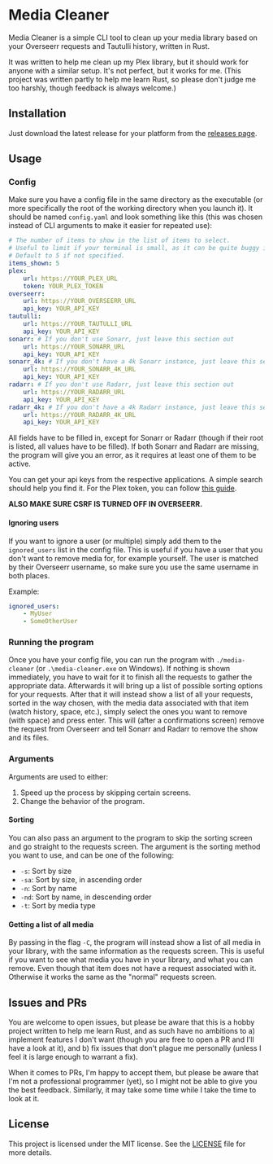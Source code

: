# Media Cleaner

Media Cleaner is a simple CLI tool to clean up your media library based on your Overseerr requests and Tautulli history, written in Rust.

It was written to help me clean up my Plex library, but it should work for anyone with a similar setup. It's not perfect, but it works for me. (This project was written partly to help me learn Rust, so please don't judge me too harshly, though feedback is always welcome.)

## Installation

Just download the latest release for your platform from the [releases page](https://github.com/Supergamer1337/media-cleaner/releases).

## Usage

### Config

Make sure you have a config file in the same directory as the executable (or more specifically the root of the working directory when you launch it). It should be named `config.yaml` and look something like this (this was chosen instead of CLI arguments to make it easier for repeated use):

```yaml
# The number of items to show in the list of items to select.
# Useful to limit if your terminal is small, as it can be quite buggy if the list doesn't fit.
# Default to 5 if not specified.
items_shown: 5
plex:
    url: https://YOUR_PLEX_URL
    token: YOUR_PLEX_TOKEN
overseerr:
    url: https://YOUR_OVERSEERR_URL
    api_key: YOUR_API_KEY
tautulli:
    url: https://YOUR_TAUTULLI_URL
    api_key: YOUR_API_KEY
sonarr: # If you don't use Sonarr, just leave this section out
    url: https://YOUR_SONARR_URL
    api_key: YOUR_API_KEY
sonarr_4k: # If you don't have a 4k Sonarr instance, just leave this section out
    url: https://YOUR_SONARR_4K_URL
    api_key: YOUR_API_KEY
radarr: # If you don't use Radarr, just leave this section out
    url: https://YOUR_RADARR_URL
    api_key: YOUR_API_KEY
radarr_4k: # If you don't have a 4k Radarr instance, just leave this section out
    url: https://YOUR_RADARR_4K_URL
    api_key: YOUR_API_KEY
```

All fields have to be filled in, except for Sonarr or Radarr (though if their root is listed, all values have to be filled). If both Sonarr and Radarr are missing, the program will give you an error, as it requires at least one of them to be active.

You can get your api keys from the respective applications. A simple search should help you find it. For the Plex token, you can follow [this guide](https://support.plex.tv/articles/204059436-finding-an-authentication-token-x-plex-token/).

**ALSO MAKE SURE CSRF IS TURNED OFF IN OVERSEERR.**

#### Ignoring users

If you want to ignore a user (or multiple) simply add them to the `ignored_users` list in the config file. This is useful if you have a user that you don't want to remove media for, for example yourself. The user is matched by their Overseerr username, so make sure you use the same username in both places.

Example:

```yaml
ignored_users:
    - MyUser
    - SomeOtherUser
```

### Running the program

Once you have your config file, you can run the program with `./media-cleaner` (or `.\media-cleaner.exe` on Windows). If nothing is shown immediately, you have to wait for it to finish all the requests to gather the appropriate data. Afterwards it will bring up a list of possible sorting options for your requests. After that it will instead show a list of all your requests, sorted in the way chosen, with the media data associated with that item (watch history, space, etc.), simply select the ones you want to remove (with space) and press enter. This will (after a confirmations screen) remove the request from Overseerr and tell Sonarr and Radarr to remove the show and its files.

### Arguments

Arguments are used to either:

1. Speed up the process by skipping certain screens.
2. Change the behavior of the program.

#### Sorting

You can also pass an argument to the program to skip the sorting screen and go straight to the requests screen. The argument is the sorting method you want to use, and can be one of the following:

-   `-s`: Sort by size
-   `-sa`: Sort by size, in ascending order
-   `-n`: Sort by name
-   `-nd`: Sort by name, in descending order
-   `-t`: Sort by media type

#### Getting a list of all media

By passing in the flag `-C`, the program will instead show a list of all media in your library, with the same information as the requests screen. This is useful if you want to see what media you have in your library, and what you can remove. Even though that item does not have a request associated with it. Otherwise it works the same as the "normal" requests screen.

## Issues and PRs

You are welcome to open issues, but please be aware that this is a hobby project written to help me learn Rust, and as such have no ambitions to a) implement features I don't want (though you are free to open a PR and I'll have a look at it), and b) fix issues that don't plague me personally (unless I feel it is large enough to warrant a fix).

When it comes to PRs, I'm happy to accept them, but please be aware that I'm not a professional programmer (yet), so I might not be able to give you the best feedback. Similarly, it may take some time while I take the time to look at it.

## License

This project is licensed under the MIT license. See the [LICENSE](LICENSE) file for more details.
